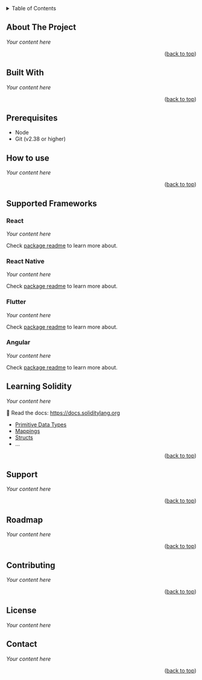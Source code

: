 <!-- TABLE OF CONTENTS -->
<details>
  <summary>Table of Contents</summary>
  <ol>
    <li><a href="#about-the-project">About The Project</a></li>
    <li><a href="#built-with">Built With</a></li>
    <li><a href="#prerequisites">Prerequisites</a></li>
    <li><a href="#installation">Installation</a></li>
    <li><a href="#usage">Usage</a></li>
    <li><a href="#roadmap">Roadmap</a></li>
    <li><a href="#contributing">Contributing</a></li>
    <li><a href="#license">License</a></li>
    <li><a href="#contact">Contact</a></li>
  </ol>
</details>

<!-- ABOUT THE PROJECT -->

## About The Project

_Your content here_

<p align="right">(<a href="#top">back to top</a>)</p>

## Built With

_Your content here_

<p align="right">(<a href="#top">back to top</a>)</p>

<!-- GETTING STARTED -->

## Prerequisites

- Node
- Git (v2.38 or higher)

## How to use

_Your content here_

<p align="right">(<a href="#top">back to top</a>)</p>

## Supported Frameworks

### React

_Your content here_

Check [package readme](https://github.com/celo-org/celo-composer/blob/main/packages/react-app/README.md) to learn more about.

### React Native

_Your content here_

Check [package readme](https://github.com/celo-org/celo-composer/blob/main/packages/react-native-app/README.md) to learn more about.

### Flutter

_Your content here_

Check [package readme](https://github.com/celo-org/celo-composer/blob/main/packages/flutter-app/README.md) to learn more about.

### Angular

_Your content here_

Check [package readme](https://github.com/celo-org/celo-composer/blob/main/packages/angular-app/README.md) to learn more about.

<!-- USAGE EXAMPLES -->

## Learning Solidity

_Your content here_

📕 Read the docs: <https://docs.soliditylang.org>

- [Primitive Data Types](https://solidity-by-example.org/primitives/)
- [Mappings](https://solidity-by-example.org/mapping/)
- [Structs](https://solidity-by-example.org/structs/)
- ...

<p align="right">(<a href="#top">back to top</a>)</p>

## Support

_Your content here_

<p align="right">(<a href="#top">back to top</a>)</p>

<!-- ROADMAP -->

## Roadmap

_Your content here_

<p align="right">(<a href="#top">back to top</a>)</p>

<!-- CONTRIBUTING -->

## Contributing

_Your content here_

<p align="right">(<a href="#top">back to top</a>)</p>

## License

_Your content here_

<!-- CONTACT -->

## Contact

_Your content here_

<p align="right">(<a href="#top">back to top</a>)</p>

